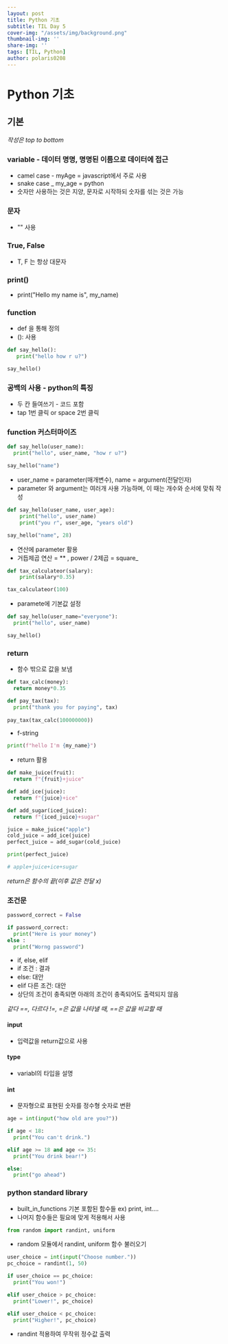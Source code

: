 ```yaml
---
layout: post
title: Python 기초
subtitle: TIL Day 5
cover-img: "/assets/img/background.png"
thumbnail-img: ''
share-img: ''
tags: [TIL, Python]
author: polaris0208
---
```

# Python 기초

## 기본
_작성은 top to bottom_

### variable - 데이터 명명, 명명된 이름으로 데이터에 접근

* camel case - myAge = javascript에서 주로 사용
* snake case _ my_age = python 
* 숫자만 사용하는 것은 지양, 문자로 시작하되 숫자를 섞는 것은 가능

### 문자
* "" 사용

### True, False
* T, F 는 항상 대문자

### print()
* print("Hello my name is", my_name)

### function
* def 을 통해 정의
* (): 사용

```py
def say_hello():
   print("hello how r u?")

say_hello()
```

### 공백의 사용 - python의 특징
* 두 칸 들여쓰기 - 코드 포함
* tap 1번 클릭 or space 2번 클릭

### function 커스터마이즈

```py
def say_hello(user_name):
  print("hello", user_name, "how r u?")

say_hello("name")
```

* user_name = parameter(매개변수), name = argument(전달인자)
* parameter 와 argument는 여러개 사용 가능하며, 이 때는 개수와 순서에 맞춰 작성

```py
def say_hello(user_name, user_age):
    print("hello", user_name)
    print("you r", user_age, "years old")

say_hello("name", 28)
```

* 연산에 parameter 활용 
* 거듭제곱 연산 = ** , power / 2제곱 = square_

```py
def tax_calculateor(salary):
    print(salary*0.35)

tax_calculateor(100)
```
* paramete에 기본값 설정

```py
def say_hello(user_name="everyone"):
  print("hello", user_name)

say_hello()
```

### return
* 함수 밖으로 값을 보냄

```py
def tax_calc(money):
  return money*0.35

def pay_tax(tax):
  print("thank you for paying", tax)
  
pay_tax(tax_calc(100000000))
```

* f-string

```py
print(f"hello I'm {my_name}")
```
* return 활용

```py
def make_juice(fruit):
  return f"{fruit}+juice"

def add_ice(juice):
  return f"{juice}+ice"

def add_sugar(iced_juice):
  return f"{iced_juice}+sugar"

juice = make_juice("apple")
cold_juice = add_ice(juice)
perfect_juice = add_sugar(cold_juice)

print(perfect_juice)

# apple+juice+ice+sugar
```

_return은 함수의 끝(이후 값은 전달 x)_

### 조건문

```py
password_correct = False

if password_correct:
  print("Here is your money")
else : 
  print("Worng password")
```
* if, else, elif
* if 조건 : 결과
* else: 대안
* elif 다른 조건: 대안
* 상단의 조건이 충족되면 아래의 조건이 충족되어도 출력되지 않음

_같다 ==, 다르다 !=, =은 값을 나타낼 때, ==은 값을 비교할 때_

#### input
* 입력값을 return값으로 사용

#### type
* variabl의 타입을 설명

#### int
* 문자형으로 표현된 숫자를 정수형 숫자로 변환

```py
age = int(input("how old are you?"))

if age < 18:
  print("You can't drink.")

elif age >= 18 and age <= 35:
  print("You drink bear!")

else: 
  print("go ahead")
```

### python standard library 
* built_in_functions 기본 포함된 함수들 ex) print, int....
* 나머지 함수들은 필요에 맞게 적용해서 사용

```py
from random import randint, uniform
```
* random 모듈에서 randint, uniform 함수 불러오기

```py
user_choice = int(input("Choose number."))
pc_choice = randint(1, 50)

if user_choice == pc_choice:
  print("You won!")

elif user_choice > pc_choice:
  print("Lower!", pc_choice)

elif user_choice < pc_choice:
  print("Higher!", pc_choice)
```
* randint 적용하여 무작위 정수값 출력